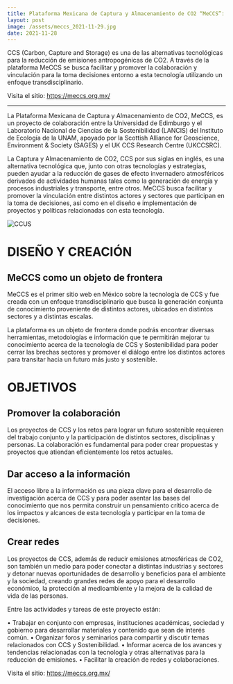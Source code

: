 ```yaml
---
title: Plataforma Mexicana de Captura y Almacenamiento de CO2 “MeCCS”: un objeto de frontera para conectar actores y sectores entorno a proyectos de CCS y Sostenibilidad.
layout: post
image: /assets/meccs_2021-11-29.jpg
date: 2021-11-28
---
```


CCS (Carbon, Capture and Storage) es una de las alternativas tecnológicas para la reducción de emisiones antropogénicas de CO2. A través de la plataforma MeCCS se busca facilitar y promover la colaboración y vinculación para la toma decisiones entorno a esta tecnología utilizando un enfoque transdisciplinario.

Visita el sitio: <https://meccs.org.mx/>

----

La Plataforma Mexicana de Captura y Almacenamiento de CO2, MeCCS, es
un proyecto de colaboración entre la Universidad de Edimburgo y el
Laboratorio Nacional de Ciencias de la Sostenibilidad (LANCIS) del
Instituto de Ecología de la UNAM, apoyado por la Scottish Alliance for
Geoscience, Environment & Society (SAGES) y el UK CCS Research Centre
(UKCCSRC).


La Captura y Almacenamiento de CO2, CCS por sus siglas en inglés, es
una alternativa tecnológica que, junto con otras tecnologías y
estrategias, pueden ayudar a la reducción de gases de efecto
invernadero atmosféricos derivados de actividades humanas tales como
la generación de energía y procesos industriales y transporte, entre
otros. MeCCS busca facilitar y promover la vinculación entre distintos
actores y sectores que participan en la toma de decisiones, así como
en el diseño e implementación de proyectos y políticas relacionadas
con esta tecnología.


![CCUS](/assets/meccs2_2021-11-29.jpg)


# DISEÑO Y CREACIÓN

## MeCCS como un objeto de frontera


MeCCS es el primer sitio web en México sobre la tecnología de CCS y fue creada con un enfoque transdisciplinario que busca la generación conjunta de conocimiento proveniente de distintos actores, ubicados en distintos sectores y a distintas escalas.

La plataforma es un objeto de frontera donde podrás encontrar diversas herramientas, metodologías e información que te permitirán mejorar tu conocimiento acerca de la tecnología de CCS y Sostenibilidad para poder cerrar las brechas sectores y promover el diálogo entre  los distintos actores para transitar hacia un futuro más justo y sostenible.


# OBJETIVOS

## Promover la colaboración

Los proyectos de CCS y los retos para lograr un futuro sostenible requieren del trabajo conjunto y la participación de distintos sectores, disciplinas y personas. La colaboración es fundamental para poder crear propuestas y proyectos que atiendan eficientemente los retos actuales.

## Dar acceso a la información

El acceso libre a la información es una pieza clave para el desarrollo de investigación acerca de CCS y para poder asentar las bases del conocimiento que nos permita construir un pensamiento crítico acerca de los impactos y alcances  de esta tecnología y participar en la toma de decisiones.

## Crear redes

Los proyectos de CCS, además de reducir emisiones atmosféricas de CO2, son también un medio para poder conectar a distintas industrias y sectores y detonar nuevas oportunidades de desarrollo y beneficios para el ambiente y la sociedad, creando grandes redes de apoyo para el desarrollo económico, la protección al medioambiente y la mejora de la calidad de vida de las personas.

Entre las actividades y tareas de este proyecto están:

• Trabajar en conjunto con empresas, instituciones académicas, sociedad y gobierno para desarrollar materiales y contenido que sean de interés común.
 • Organizar foros y seminarios para compartir y discutir temas relacionados con CCS y Sostenibilidad.
 • Informar acerca de los avances y tendencias relacionadas con la tecnología y otras alternativas para la reducción de emisiones.
 • Facilitar la creación de redes y colaboraciones.

Visita el sitio: <https://meccs.org.mx/>
